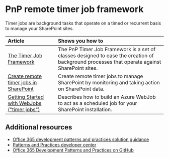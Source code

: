 
# PnP remote timer job framework

Timer jobs are background tasks that operate on a timed or recurrent basis to manage your SharePoint sites.

|**Article**|**Shows you how to**|
|:-----|:-----|
|[The Timer Job Framework](timerjob-framework.md)|The PnP Timer Job Framework is a set of classes designed to ease the creation of background processes that operate against SharePoint sites.|
|[Create remote timer jobs in SharePoint](create-remote-timer-jobs-in-sharepoint.md)|Create remote timer jobs to manage SharePoint by monitoring and taking action on SharePoint data.|
|[Getting Started with WebJobs ("timer jobs")](Getting-Started-with-building-Azure-WebJobs-for-your-Office365-sites.md)|Describes how to build an Azure WebJob to act as a scheduled job for your SharePoint installation.

## Additional resources 

* [Office 365 development patterns and practices solution guidance](Office-365-development-patterns-and-practices-solution-guidance.md)
* [Patterns and Practices developer center](http://dev.office.com/patterns-and-practices)
* [Office 365 Development Patterns and Practices on GitHub](https://github.com/OfficeDev/PnP)
